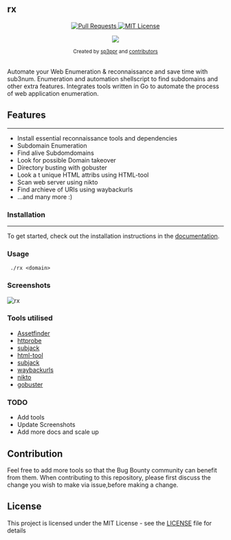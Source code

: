## rx
<p align="center">
  <a href="https://github.com/shagunattri/pwgen/pulls">
    <img src="https://img.shields.io/badge/PRs-welcome-brightgreen.svg?longCache=true" alt="Pull Requests">
  </a>
  <a href="LICENSE">
    <img src="https://img.shields.io/badge/License-MIT-lightgrey.svg?longCache=true" alt="MIT License">
  </a>
</p>

<p align="center">
  <a href="https://twitter.com/sp3ppr" target="_blank">
    <img src="https://img.shields.io/twitter/follow/sp3ppr.svg?logo=twitter">
  </a>
</p>

<div align="center">
  <sub>Created by
  <a href="https://twitter.com/sp3ppr">sp3ppr</a> and
  <a href="https://github.com/shagunattri/pwGen/graphs/contributors">contributors</a>
</div>

<br>

Automate your Web Enumeration & reconnaissance and save time with sub3num.
Enumeration and automation shellscript to find subdomains and other extra features.
Integrates tools written in Go to automate the process of web application enumeration.

## Features
---

- Install essential reconnaissance tools and dependencies
- Subdomain Enumeration
- Find alive Subdomdomains
- Look for possible Domain takeover 
- Directory busting with gobuster
- Look a t unique HTML attribs using HTML-tool
- Scan web server using nikto
- Find archieve of URIs using waybackurls
- ...and many more :)


### Installation
---

To get started, check out the installation instructions in the [documentation](install/setup.md).

### Usage

```console
 ./rx <domain>
```


### Screenshots
![rx](https://user-images.githubusercontent.com/29366864/80619137-e19f5d80-8a61-11ea-90b3-6f9483b4a326.png)


### Tools utilised
- [Assetfinder](https://github.com/tomnomnom/assetfinder)
- [httprobe](https://github.com/tomnomnom/httprobe)
- [subjack](https://github.com/haccer/subjack)
- [html-tool](https://github.com/tomnomnom/hacks/tree/master/html-tool)
- [subjack](https://github.com/haccer/subjack)
- [waybackurls](https://github.com/tomnomnom/waybackurls)
- [nikto](https://github.com/sullo/nikto)
- [gobuster](https://github.com/OJ/gobuster)

### TODO
- Add tools
- Update Screenshots
- Add more docs and scale up

## Contribution 
Feel free to add more tools so that the Bug Bounty community can benefit from them.
When contributing to this repository, please first discuss the change you wish to make via issue,before making a change.


## License
This project is licensed under the MIT License - see the [LICENSE](LICENSE) file for details
